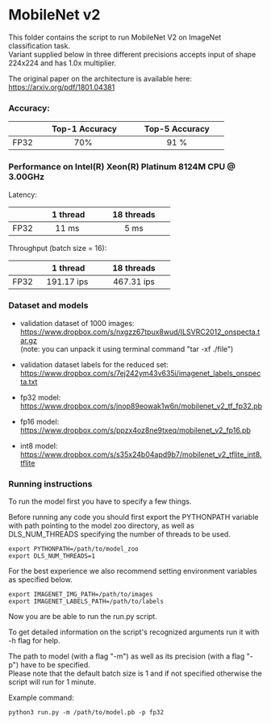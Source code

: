 # MobileNet v2


This folder contains the script to run MobileNet V2 on ImageNet classification task.\
Variant supplied below in three different precisions accepts input of shape 224x224 and has 1.0x multiplier.

The original paper on the architecture is available here: https://arxiv.org/pdf/1801.04381


### Accuracy:

|   | &nbsp;&nbsp;&nbsp;&nbsp; Top-1 Accuracy&nbsp;&nbsp;&nbsp;&nbsp;  |&nbsp;&nbsp;&nbsp;&nbsp; Top-5 Accuracy &nbsp;&nbsp;&nbsp;&nbsp; |
|:---:|:---:|:---:|
| FP32  | 70%  | 91 %  |


### Performance on Intel(R) Xeon(R) Platinum 8124M CPU @ 3.00GHz

Latency:

|   | &nbsp;&nbsp;&nbsp;&nbsp; 1 thread&nbsp;&nbsp;&nbsp;&nbsp;  |&nbsp;&nbsp;&nbsp;&nbsp; 18 threads &nbsp;&nbsp;&nbsp;&nbsp; |
|:---:|:---:|:---:|
| FP32  | 11 ms | 5 ms  |

Throughput (batch size = 16):

|   | &nbsp;&nbsp;&nbsp;&nbsp; 1 thread&nbsp;&nbsp;&nbsp;&nbsp;  |&nbsp;&nbsp;&nbsp;&nbsp; 18 threads &nbsp;&nbsp;&nbsp;&nbsp; |
|:---:|:---:|:---:|
| FP32  | 191.17 ips | 467.31 ips  |


### Dataset and models

* validation dataset of 1000 images:\
  https://www.dropbox.com/s/nxgzz67tpux8wud/ILSVRC2012_onspecta.tar.gz  
  (note: you can unpack it using terminal command "tar -xf ./file")

* validation dataset labels for the reduced set:\
  https://www.dropbox.com/s/7ej242ym43v635i/imagenet_labels_onspecta.txt

* fp32 model:\
  https://www.dropbox.com/s/jnop89eowak1w6n/mobilenet_v2_tf_fp32.pb
  

* fp16 model:\
  https://www.dropbox.com/s/ppzx4oz8ne9txeq/mobilenet_v2_fp16.pb


* int8 model:\
  https://www.dropbox.com/s/s35x24b04apd9b7/mobilenet_v2_tflite_int8.tflite


### Running instructions

To run the model first you have to specify a few things. 

Before running any code you should first export the PYTHONPATH variable with path pointing to the model zoo directory,
as well as DLS_NUM_THREADS specifying the number of threads to be used.

```
export PYTHONPATH=/path/to/model_zoo
export DLS_NUM_THREADS=1
```

For the best experience we also recommend setting environment variables as specified below.

```
export IMAGENET_IMG_PATH=/path/to/images
export IMAGENET_LABELS_PATH=/path/to/labels
```

Now you are be able to run the run.py script. 

To get detailed information on the script's recognized arguments run it with -h flag for help.

The path to model (with a flag "-m") as well as its precision (with a flag "-p") have to be specified.\
Please note that the default batch size is 1 and if not specified otherwise the script will run for 1 minute.


Example command: 

```
python3 run.py -m /path/to/model.pb -p fp32
```
